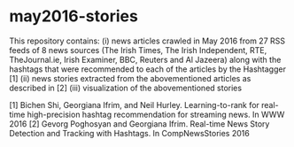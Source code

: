 # may2016-stories

This repository contains:
(i) news articles crawled in May 2016 from 27 RSS feeds of 8 news sources (The Irish Times, The Irish Independent, RTE, TheJournal.ie, Irish Examiner, BBC, Reuters and Al Jazeera) along with the hashtags that were recommended to each of the articles by the Hashtagger [1]
(ii) news stories extracted from the abovementioned articles as described in [2]
(iii) visualization of the abovementioned stories



[1] Bichen Shi, Georgiana Ifrim, and Neil Hurley. Learning-to-rank for real-time high-precision hashtag recommendation for streaming news. In WWW 2016
[2] Gevorg Poghosyan and Georgiana Ifrim. Real-time News Story Detection and Tracking with Hashtags. In CompNewsStories 2016
